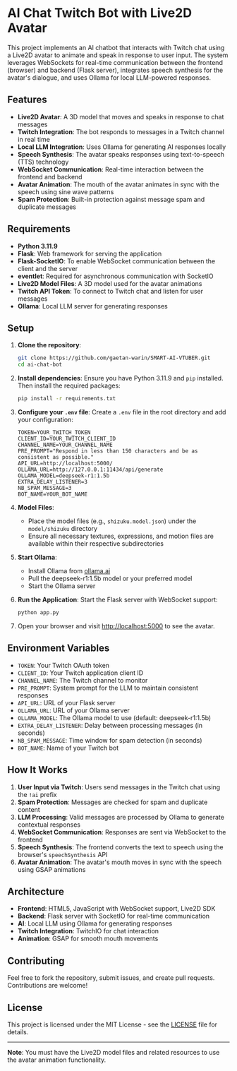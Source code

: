 # AI Chat Twitch Bot with Live2D Avatar

This project implements an AI chatbot that interacts with Twitch chat using a Live2D avatar to animate and speak in response to user input. The system leverages WebSockets for real-time communication between the frontend (browser) and backend (Flask server), integrates speech synthesis for the avatar's dialogue, and uses Ollama for local LLM-powered responses.

## Features

- **Live2D Avatar**: A 3D model that moves and speaks in response to chat messages
- **Twitch Integration**: The bot responds to messages in a Twitch channel in real time
- **Local LLM Integration**: Uses Ollama for generating AI responses locally
- **Speech Synthesis**: The avatar speaks responses using text-to-speech (TTS) technology
- **WebSocket Communication**: Real-time interaction between the frontend and backend
- **Avatar Animation**: The mouth of the avatar animates in sync with the speech using sine wave patterns
- **Spam Protection**: Built-in protection against message spam and duplicate messages

## Requirements

- **Python 3.11.9**
- **Flask**: Web framework for serving the application
- **Flask-SocketIO**: To enable WebSocket communication between the client and the server
- **eventlet**: Required for asynchronous communication with SocketIO
- **Live2D Model Files**: A 3D model used for the avatar animations
- **Twitch API Token**: To connect to Twitch chat and listen for user messages
- **Ollama**: Local LLM server for generating responses

## Setup

1. **Clone the repository**:
    ```bash
    git clone https://github.com/gaetan-warin/SMART-AI-VTUBER.git
    cd ai-chat-bot
    ```

2. **Install dependencies**:
    Ensure you have Python 3.11.9 and `pip` installed. Then install the required packages:
    ```bash
    pip install -r requirements.txt
    ```

3. **Configure your `.env` file**:
    Create a `.env` file in the root directory and add your configuration:
    ```env
    TOKEN=YOUR_TWITCH_TOKEN
    CLIENT_ID=YOUR_TWITCH_CLIENT_ID
    CHANNEL_NAME=YOUR_CHANNEL_NAME
    PRE_PROMPT="Respond in less than 150 characters and be as consistent as possible."
    API_URL=http://localhost:5000/
    OLLAMA_URL=http://127.0.0.1:11434/api/generate
    OLLAMA_MODEL=deepseek-r1:1.5b
    EXTRA_DELAY_LISTENER=3
    NB_SPAM_MESSAGE=3
    BOT_NAME=YOUR_BOT_NAME
    ```

4. **Model Files**:
    - Place the model files (e.g., `shizuku.model.json`) under the `model/shizuku` directory
    - Ensure all necessary textures, expressions, and motion files are available within their respective subdirectories

5. **Start Ollama**:
    - Install Ollama from [ollama.ai](https://ollama.ai)
    - Pull the deepseek-r1:1.5b model or your preferred model
    - Start the Ollama server

6. **Run the Application**:
    Start the Flask server with WebSocket support:
    ```bash
    python app.py
    ```

7. Open your browser and visit [http://localhost:5000](http://localhost:5000) to see the avatar.

## Environment Variables

- `TOKEN`: Your Twitch OAuth token
- `CLIENT_ID`: Your Twitch application client ID
- `CHANNEL_NAME`: The Twitch channel to monitor
- `PRE_PROMPT`: System prompt for the LLM to maintain consistent responses
- `API_URL`: URL of your Flask server
- `OLLAMA_URL`: URL of your Ollama server
- `OLLAMA_MODEL`: The Ollama model to use (default: deepseek-r1:1.5b)
- `EXTRA_DELAY_LISTENER`: Delay between processing messages (in seconds)
- `NB_SPAM_MESSAGE`: Time window for spam detection (in seconds)
- `BOT_NAME`: Name of your Twitch bot

## How It Works

1. **User Input via Twitch**: Users send messages in the Twitch chat using the `!ai` prefix
2. **Spam Protection**: Messages are checked for spam and duplicate content
3. **LLM Processing**: Valid messages are processed by Ollama to generate contextual responses
4. **WebSocket Communication**: Responses are sent via WebSocket to the frontend
5. **Speech Synthesis**: The frontend converts the text to speech using the browser's `speechSynthesis` API
6. **Avatar Animation**: The avatar's mouth moves in sync with the speech using GSAP animations

## Architecture

- **Frontend**: HTML5, JavaScript with WebSocket support, Live2D SDK
- **Backend**: Flask server with SocketIO for real-time communication
- **AI**: Local LLM using Ollama for generating responses
- **Twitch Integration**: TwitchIO for chat interaction
- **Animation**: GSAP for smooth mouth movements

## Contributing

Feel free to fork the repository, submit issues, and create pull requests. Contributions are welcome!

## License

This project is licensed under the MIT License - see the [LICENSE](LICENSE) file for details.

---

**Note**: You must have the Live2D model files and related resources to use the avatar animation functionality.

